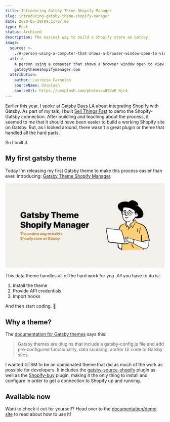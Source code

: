 ```yaml
---
title: Introducing Gatsby Theme Shopify Manager
slug: introducing-gatsby-theme-shopify-manager
date: 2020-05-20T09:11-07:00
type: Post
status: Archived
description: The easiest way to build a Shopify store on Gatsby.
image:
  source: >-
    ./A-person-using-a-computer-that-shows-a-browser-window-open-to-view-gatsbythemeshopifymanagercom.png
  alt: >-
    A person using a computer that shows a browser window open to view
    gatsbythemeshopifymanager.com
  attribution:
    author: Lucrezia Carnelos
    sourceName: Unsplash
    sourceUrl: https://unsplash.com/photos/wQ9VuP_Njr4
---
```


Earlier this year, I spoke at [Gatsby Days LA][7] about integrating Shopify with Gatsby. As part of my talk, I built [Sell Things Fast][1] to demo the Shopify-Gatsby connection. After buildling and teaching about the process, it seemed to me that it should have been easier to build a working Shopify site on Gatsby. But, as I looked around, there wasn't a great plugin or theme that handled all the hard parts.

So I built it.

## My first gatsby theme

Today I'm releasing my first Gatsby theme to make this process easier than ever. Introducing: [Gatsby Theme Shopify Manager][2].

![Gatsby Theme Shopify Manager Social Header: The easiest way to build a Shopify store on Gatsby.](./Gatsby-Theme-Shopify-Manager-Social-Header-The-easiest-way-to-build-a-Shopify-store-on-Gatsby.png)

This data theme handles all of the hard work for you. All you have to do is:

1. Install the theme
2. Provide API credentials
3. Import hooks

And then start coding. 🚀

## Why a theme?

The [documentation for Gatsby themes][4] says this:

> Gatsby themes are plugins that include a gatsby-config.js file and add pre-configured functionality, data sourcing, and/or UI code to Gatsby sites.

I wanted GTSM to be an opinionated theme that did as much of the work as possible for developers. It includes the [gatsby-source-shopify][5] plugin as well as the [Shopify-buy][6] plugin, making it the only thing to install and configure in order to get a connection to Shopify up and running.

## Available now

Want to check it out for yourself? Head over to the [documentation/demo site][2] to read about how to use it!

[1]: https://github.com/thetrevorharmon/sell-things-fast
[2]: https://gatsbythemeshopifymanager.com
[3]: https://twitter.com/gill_kyle
[4]: https://www.gatsbyjs.org/docs/themes/what-are-gatsby-themes/
[5]: https://www.gatsbyjs.org/packages/gatsby-source-shopify/
[6]: https://www.npmjs.com/package/shopify-buy
[7]: https://www.gatsbyjs.com/gatsby-days/gatsby-days-los-angeles/
